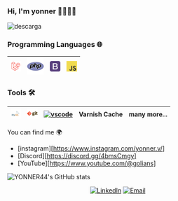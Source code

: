 ### Hi, I'm yonner 👋😎👩‍💻
![descarga](https://github.com/YONNER44/sena/assets/118782598/fb31f2ee-fb7b-462d-87a6-c9450211260e)

### Programming Languages 🌐

| [<img src="https://raw.githubusercontent.com/github/explore/80688e429a7d4ef2fca1e82350fe8e3517d3494d/topics/laravel/laravel.png" alt="Laravel" width="24">](https://laravel.com/) | [<img src="https://raw.githubusercontent.com/github/explore/80688e429a7d4ef2fca1e82350fe8e3517d3494d/topics/php/php.png" alt="php" width="38">](https://php.net/)  | [<img src="https://raw.githubusercontent.com/github/explore/80688e429a7d4ef2fca1e82350fe8e3517d3494d/topics/bootstrap/bootstrap.png" alt="Bootstrap" width="24">](https://getbootstrap.com/) |  [<img src="https://raw.githubusercontent.com/github/explore/80688e429a7d4ef2fca1e82350fe8e3517d3494d/topics/javascript/javascript.png" alt="jQuery" width="24">](https://jquery.com/) |
|---|---|---|---|

### Tools 🛠️

| [<img src="https://raw.githubusercontent.com/github/explore/80688e429a7d4ef2fca1e82350fe8e3517d3494d/topics/mysql/mysql.png" alt="mysql" width="24">](https://www.mysql.com/) | [<img src="https://raw.githubusercontent.com/github/explore/80688e429a7d4ef2fca1e82350fe8e3517d3494d/topics/git/git.png" alt="Git" width="24">](https://git-scm.com/) | [<img src="https://upload.wikimedia.org/wikipedia/commons/thumb/2/2d/Visual_Studio_Code_1.18_icon.svg/1200px-Visual_Studio_Code_1.18_icon.svg.png" alt="vscode" width="24">](https://code.visualstudio.com/) | Varnish Cache | many more...
|---|---|---|---|---|

You can find me 🌍
- [instagram][https://www.instagram.com/yonner.v/]
- [Discord][https://discord.gg/4bmsCmgy]
- [YouTube][https://www.youtube.com/@golians]

![YONNER44's GitHub stats](https://github-readme-stats.vercel.app/api?username=YONNER44&show_icons=true&theme=dracula)

<p align="center">
<a href="https://www.linkedin.com/in/yonnervargas/" target="_blank"><img alt="LinkedIn" src="https://img.shields.io/badge/LinkedIn-yonnervargas-blue?style=flat&logo=linkedin"></a>
<a href="mailto:yonnervargasbernate7@gmail.com"><img alt="Email" src="https://img.shields.io/badge/Email-yonnervargasbernate7@gmail.com-blue?style=flat&logo=gmail"></a>
</p>


<!--
**YONNER44/YONNER44** is a ✨ _special_ ✨ repository because its `README.md` (this file) appears on your GitHub profile.

Here are some ideas to get you started:

- 🔭 I’m currently working on ...
- 🌱 I’m currently learning ...
- 👯 I’m looking to collaborate on ...
- 🤔 I’m looking for help with ...
- 💬 Ask me about ...
- 📫 How to reach me: ...
- 😄 Pronouns: ...
- ⚡ Fun fact: ...
-->

